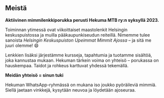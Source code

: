 ## Meistä

**Aktiivinen mimmilenkkiporukka perusti Hekuma MTB ry:n syksyllä 2023.**

Toiminnan ytimessä ovat viikoittaiset maastolenkit Helsingin keskuspuistossa ja muilla pääkaupunkiseudun reiteillä.
Nimemme tulee sanoista *Helsingin Keskuspuiston Upeimmat Mimmit Ajossa* – ja sitä me juuri olemme! 😄

Lenkkien lisäksi järjestämme kursseja, tapahtumia ja tuotamme sisältöä, joka kannustaa mukaan. Hekuman tärkein voima on yhteisö – porukassa on hauskempaa. Taidot ja rohkeus karttuvat yhdessä tekemällä.

**Meidän yhteisö = sinun tuki**

Hekuman WhatsApp-ryhmässä on mukana iso joukko pyöräileviä mimmiä. Siellä jaetaan vinkkejä, kysytään neuvoa ja löydetään ajoseuraa.